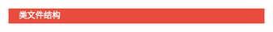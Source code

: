 <h3 style="padding-bottom:6px; padding-left:20px; color:#ffffff; background-color:#E74C3C;">类文件结构</h3>




